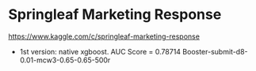 Springleaf Marketing Response
=============================

https://www.kaggle.com/c/springleaf-marketing-response

- 1st version: native xgboost. AUC Score = 0.78714 Booster-submit-d8-0.01-mcw3-0.65-0.65-500r

